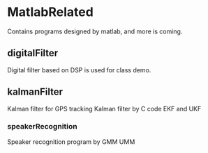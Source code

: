 # MatlabRelated
Contains programs designed by matlab, and more is coming.
## digitalFilter
Digital filter based on DSP is used for class demo.
## kalmanFilter
Kalman filter for GPS tracking
Kalman filter by C code
EKF and UKF
### speakerRecognition
Speaker recognition program by GMM UMM
